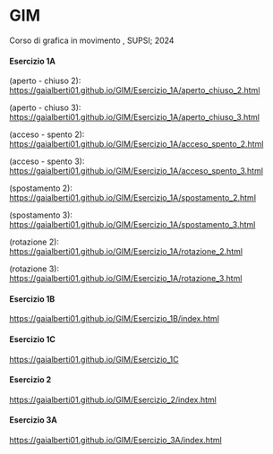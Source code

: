 # GIM
Corso di grafica in movimento , SUPSI; 2024

#### Esercizio 1A
(aperto - chiuso 2): https://gaialberti01.github.io/GIM/Esercizio_1A/aperto_chiuso_2.html

(aperto - chiuso 3): https://gaialberti01.github.io/GIM/Esercizio_1A/aperto_chiuso_3.html

(acceso - spento 2): https://gaialberti01.github.io/GIM/Esercizio_1A/acceso_spento_2.html

(acceso - spento 3): https://gaialberti01.github.io/GIM/Esercizio_1A/acceso_spento_3.html

(spostamento 2): https://gaialberti01.github.io/GIM/Esercizio_1A/spostamento_2.html

(spostamento 3): https://gaialberti01.github.io/GIM/Esercizio_1A/spostamento_3.html

(rotazione 2): https://gaialberti01.github.io/GIM/Esercizio_1A/rotazione_2.html

(rotazione 3): https://gaialberti01.github.io/GIM/Esercizio_1A/rotazione_3.html

#### Esercizio 1B
https://gaialberti01.github.io/GIM/Esercizio_1B/index.html

#### Esercizio 1C
https://gaialberti01.github.io/GIM/Esercizio_1C

#### Esercizio 2
https://gaialberti01.github.io/GIM/Esercizio_2/index.html

#### Esercizio 3A
https://gaialberti01.github.io/GIM/Esercizio_3A/index.html



